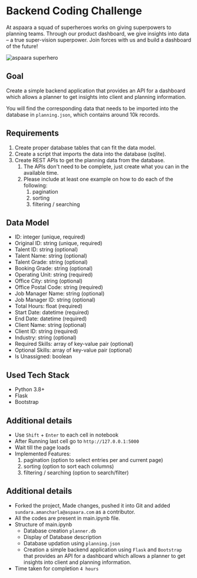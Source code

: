 # Backend Coding Challenge

At aspaara a squad of superheroes works on giving superpowers to planning teams.
Through our product dashboard, we give insights into data – a true super-vision
superpower. Join forces with us and build a dashboard of the future!

![aspaara superhero](aspaara_superhero.png)

## Goal

Create a simple backend application that provides an API for a dashboard which
allows a planner to get insights into client and planning information.

You will find the corresponding data that needs to be imported into the database
in `planning.json`, which contains around 10k records.

## Requirements

1. Create proper database tables that can fit the data model.
2. Create a script that imports the data into the database (sqlite).
3. Create REST APIs to get the planning data from the database.
    1. The APIs don't need to be complete, just create what you can in the
       available time.
    2. Please include at least one example on how to do each of the following:
        1. pagination
        2. sorting
        3. filtering / searching

## Data Model

* ID: integer (unique, required)
* Original ID: string (unique, required)
* Talent ID: string (optional)
* Talent Name: string (optional)
* Talent Grade: string (optional)
* Booking Grade: string (optional)
* Operating Unit: string (required)
* Office City: string (optional)
* Office Postal Code: string (required)
* Job Manager Name: string (optional)
* Job Manager ID: string (optional)
* Total Hours: float (required)
* Start Date: datetime (required)
* End Date: datetime (required)
* Client Name: string (optional)
* Client ID: string (required)
* Industry: string (optional)
* Required Skills: array of key-value pair (optional)
* Optional Skills: array of key-value pair (optional)
* Is Unassigned: boolean

## Used Tech Stack

* Python 3.8+
* Flask
* Bootstrap

## Additional details

* Use `Shift` + `Enter` to each cell in notebook
* After Running last cell go to `http://127.0.0.1:5000` 
* Wait till the page loads
* Implemented Features:
	1. pagination (option to select entries per and current page)
    2. sorting (option to sort each columns)
    3. filtering / searching (option to search/filter)

## Additional details

* Forked the project, Made changes, pushed it into Git and added `sundara.amancharla@aspaara.com` as a contributor.
* All the codes are present in main.ipynb file.
* Structure of main.ipynb
    * Database creation `planner.db`
    * Display of Database description
    * Database updation using `planning.json`
    * Creation a simple backend application using `Flask` and `Bootstrap` that provides an API for a dashboard which
	  allows a planner to get insights into client and planning information.
* Time taken for completion `4 hours`